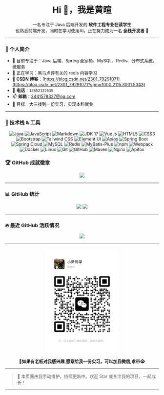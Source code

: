 <h1 align="center">Hi 👋，我是黄暄</h1>

<p align="center">
一名专注于 Java 后端开发的 <b>软件工程专业在读学生</b><br/>
也熟悉前端开发，同时在学习使用AI，正在努力成为一名 <b>全栈开发者</b> 🚀
</p>

---

### 🚀 个人简介

- 🔭 目前专注于：Java 后端、Spring 全家桶、MySQL、Redis、分布式系统，微服务
- 🌱 正在学习：黑马点评有关的 redis 内容学习
- 💬 **CSDN 博客**：[https://blog.csdn.net/2301_79291071](https://blog.csdn.net/2301_79291071?spm=1000.2115.3001.5343)
- 📱 **电话**：`18852122635`
- 📫 **邮箱**：[3441578327@qq.com](mailto:3441578327@qq.com)
- 🎯 目标：大三找到一份实习，实现本科就业

---

### 🧰 技术栈 & 工具

<div align="center">
  <!-- 编程语言 -->
  <img src="https://img.shields.io/badge/Java-007396?style=flat&logo=java&logoColor=white" alt="Java"/>
  <img src="https://img.shields.io/badge/JavaScript-F7DF1E?style=flat&logo=javascript&logoColor=black" alt="JavaScript"/>
  <img src="https://img.shields.io/badge/Markdown-000000?style=flat&logo=markdown&logoColor=white" alt="Markdown"/>
  <img src="https://img.shields.io/badge/JDK-17-007396?style=flat&logo=openjdk&logoColor=white" alt="JDK 17"/> 
  
  <!-- 前端技术 -->
  <img src="https://img.shields.io/badge/Vue.js-4FC08D?style=flat&logo=vue.js&logoColor=white" alt="Vue.js"/>
  <img src="https://img.shields.io/badge/HTML5-E34F26?style=flat&logo=html5&logoColor=white" alt="HTML5"/>
  <img src="https://img.shields.io/badge/CSS3-1572B6?style=flat&logo=css3&logoColor=white" alt="CSS3"/>
  <img src="https://img.shields.io/badge/Bootstrap-7952B3?style=flat&logo=bootstrap&logoColor=white" alt="Bootstrap"/>
  <img src="https://img.shields.io/badge/Tailwind_CSS-38B2AC?style=flat&logo=tailwind-css&logoColor=white" alt="Tailwind CSS"/>
  <img src="https://img.shields.io/badge/Element-UI-20A0FF?style=flat&logo=element-ui&logoColor=white" alt="Element UI"/>
  <img src="https://img.shields.io/badge/Axios-5A29E4?style=flat&logo=axios&logoColor=white" alt="Axios"/> 
  
  <!-- 后端技术 -->
  <img src="https://img.shields.io/badge/Spring%20Boot-6DB33F?style=flat&logo=spring-boot&logoColor=white" alt="Spring Boot"/> 
  <img src="https://img.shields.io/badge/Spring%20Cloud-6DB33F?style=flat&logo=spring-cloud&logoColor=white" alt="Spring Cloud"/> 
  <img src="https://img.shields.io/badge/MySQL-4479A1?style=flat&logo=mysql&logoColor=white" alt="MySQL"/>
  <img src="https://img.shields.io/badge/Redis-DC382D?style=flat&logo=redis&logoColor=white" alt="Redis"/>
  <img src="https://img.shields.io/badge/MyBatis_Plus-009688?style=flat&logo=mybatis&logoColor=white&label=MyBatis-Plus" alt="MyBatis-Plus"/> 
  
  <!-- 工具与环境 -->
  <img src="https://img.shields.io/badge/npm-CB3837?style=flat&logo=npm&logoColor=white" alt="npm"/>
  <img src="https://img.shields.io/badge/Webpack-8DD6F9?style=flat&logo=webpack&logoColor=black" alt="Webpack"/>
  <img src="https://img.shields.io/badge/Docker-2496ED?style=flat&logo=docker&logoColor=white" alt="Docker"/>
  <img src="https://img.shields.io/badge/Linux-FCC624?style=flat&logo=linux&logoColor=black" alt="Linux"/>
  <img src="https://img.shields.io/badge/Git-F05032?style=flat&logo=git&logoColor=white" alt="Git"/>
  <img src="https://img.shields.io/badge/GitHub-181717?style=flat&logo=github&logoColor=white" alt="GitHub"/>
  <img src="https://img.shields.io/badge/Maven-C71A36?style=flat&logo=maven&logoColor=white" alt="Maven"/> 
  <img src="https://img.shields.io/badge/Nginx-009639?style=flat&logo=nginx&logoColor=white" alt="Nginx"/> 
  <img src="https://img.shields.io/badge/Apifox-FF2D55?style=flat&logo=apifox&logoColor=white" alt="Apifox"/> 
</div>


### 🏆 GitHub 成就徽章

<p align="center">
  <img src="https://github-profile-trophy.vercel.app/?username=05Huang&theme=gruvbox&row=2&column=4" />
</p>

---

### 📊 GitHub 统计

<p align="center">
  <img src="https://github-readme-stats.vercel.app/api?username=05Huang&show_icons=true&theme=radical" height="180"/>
  <img src="https://github-readme-stats.vercel.app/api/top-langs/?username=05Huang&layout=compact&theme=radical" height="180"/>
</p>

---

### 🔥 最近 GitHub 活跃情况

<p align="center">
  <img src="https://github-readme-streak-stats.herokuapp.com/?user=05Huang&theme=radical" />
</p>

---

<p align="center">
  <img src="mmqrcode1749388196762.png" width="250" />
</p>
<p align="center">
  <b>📱如果有老板对我感兴趣,愿意给我一份实习，可以加我微信,求带😭</b>
</p>

---

> 📌 本页面由我手动维护，持续更新中。欢迎 Star 或关注我的项目，一起成长！


---
